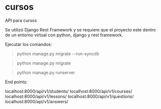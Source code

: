 # cursos
API para cursos

Se utilizó Django Rest Framework y se requiere que el proyecto este dentro de un entorno virtual con python, django y rest framework.

Ejecutar los comandos: 

> python manage.py migrate --run-syncdb

> python manage.py migrate

> python manage.py runserver


End points:

localhost:8000/api/v1/students/
localhost:8000/api/v1/courses/
localhost:8000/api/v1/lessons/
localhost:8000/api/v1/questions/
localhost:8000/api/v1/answers/

